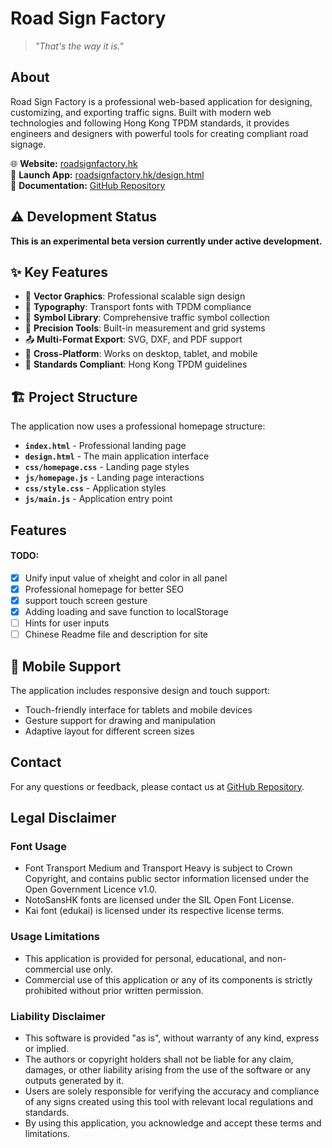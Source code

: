 # Road Sign Factory
 > *"That's the way it is."*
 
## About

Road Sign Factory is a professional web-based application for designing, customizing, and exporting traffic signs. Built with modern web technologies and following Hong Kong TPDM standards, it provides engineers and designers with powerful tools for creating compliant road signage.

🌐 **Website:** [roadsignfactory.hk](https://roadsignfactory.hk/)  
🚀 **Launch App:** [roadsignfactory.hk/design.html](https://roadsignfactory.hk/design.html)  
📖 **Documentation:** [GitHub Repository](https://github.com/G1213123/TrafficSign)

## ⚠️ Development Status

**This is an experimental beta version currently under active development.**

## ✨ Key Features

- 🎨 **Vector Graphics**: Professional scalable sign design
- 📝 **Typography**: Transport fonts with TPDM compliance
- 🔧 **Symbol Library**: Comprehensive traffic symbol collection
- 📐 **Precision Tools**: Built-in measurement and grid systems
- 📤 **Multi-Format Export**: SVG, DXF, and PDF support
- 📱 **Cross-Platform**: Works on desktop, tablet, and mobile
- 🎯 **Standards Compliant**: Hong Kong TPDM guidelines

## 🏗️ Project Structure

The application now uses a professional homepage structure:

- **`index.html`** - Professional landing page
- **`design.html`** - The main application interface
- **`css/homepage.css`** - Landing page styles
- **`js/homepage.js`** - Landing page interactions
- **`css/style.css`** - Application styles
- **`js/main.js`** - Application entry point


## Features

 #### TODO: 
- [x] Unify input value of xheight and color in all panel
- [x] Professional homepage for better SEO
- [x] support touch screen gesture
- [x] Adding loading and save function to localStorage
- [ ] Hints for user inputs
- [ ] Chinese Readme file and description for site

## 📱 Mobile Support

The application includes responsive design and touch support:
- Touch-friendly interface for tablets and mobile devices
- Gesture support for drawing and manipulation
- Adaptive layout for different screen sizes

## Contact

For any questions or feedback, please contact us at [GitHub Repository](https://github.com/G1213123/TrafficSign/tree/master).

## Legal Disclaimer

### Font Usage
- Font Transport Medium and Transport Heavy is subject to Crown Copyright, and contains public sector information licensed under the Open Government Licence v1.0.
- NotoSansHK fonts are licensed under the SIL Open Font License.
- Kai font (edukai) is licensed under its respective license terms.

### Usage Limitations
- This application is provided for personal, educational, and non-commercial use only.
- Commercial use of this application or any of its components is strictly prohibited without prior written permission.

### Liability Disclaimer
- This software is provided "as is", without warranty of any kind, express or implied.
- The authors or copyright holders shall not be liable for any claim, damages, or other liability arising from the use of the software or any outputs generated by it.
- Users are solely responsible for verifying the accuracy and compliance of any signs created using this tool with relevant local regulations and standards.
- By using this application, you acknowledge and accept these terms and limitations.
